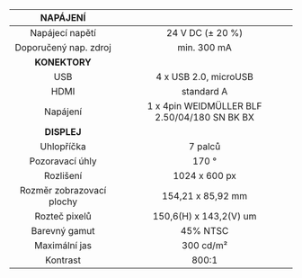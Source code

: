 | **NAPÁJENÍ** |   |
| :---: | :---: |
| Napájecí napětí | 24 V DC (± 20 %) |
| Doporučený nap. zdroj | min. 300 mA |
| **KONEKTORY** |   |
| USB | 4 x USB 2.0, microUSB |
| HDMI | standard A |
| Napájení | 1 x 4pin WEIDMÜLLER BLF 2.50/04/180 SN BK BX |
| **DISPLEJ** |   |
| Uhlopříčka | 7 palců |
| Pozoravací úhly | 170 ° |
| Rozlišení | 1024 x 600 px |
| Rozměr zobrazovací plochy | 154,21 x 85,92 mm |
| Rozteč pixelů | 150,6(H) x 143,2(V) um |
| Barevný gamut | 45% NTSC |
| Maximální jas | 300 cd/m² |
| Kontrast | 800:1 |
